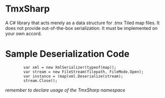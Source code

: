 # TmxSharp
A C# library that acts merely as a data structure for .tmx Tiled map files.
It does not provide out-of-the-box serialization. It must be implemented on your own accord.



# Sample Deserialization Code

            var xml = new XmlSerializer(typeof(map));
            var stream = new FileStream(filepath, FileMode.Open);
            var instance = (map)xml.Deserialize(stream);
            stream.Close();
            
*remember to declare usage of the TmxSharp namespace*
